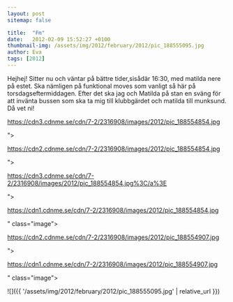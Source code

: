 ```yaml
---
layout: post
sitemap: false

title:  "Fm"
date:   2012-02-09 15:52:27 +0100
thumbnail-img: /assets/img/2012/february/2012/pic_188555095.jpg
author: Eva
tags: [2012]
---
```


Hejhej! Sitter nu och väntar på bättre tider,sisådär 16:30, med matilda nere på estet. Ska nämligen på funktional moves som vanligt så här på torsdagseftermiddagen. Efter det ska jag och Matilda på stan en sväng för att invänta bussen som ska ta mig till klubbgärdet och matilda till munksund. Då vet ni! 

https://cdn3.cdnme.se/cdn/7-2/2316908/images/2012/pic_188554854.jpg

">

https://cdn2.cdnme.se/cdn/7-2/2316908/images/2012/pic_188554854.jpg

">

https://cdn3.cdnme.se/cdn/7-2/2316908/images/2012/pic_188554854.jpg%3C/a%3E

">

https://cdn1.cdnme.se/cdn/7-2/2316908/images/2012/pic_188554854.jpg

" class="image">

https://cdn2.cdnme.se/cdn/7-2/2316908/images/2012/pic_188554907.jpg

">

https://cdn1.cdnme.se/cdn/7-2/2316908/images/2012/pic_188554907.jpg

" class="image">

![]({{ '/assets/img/2012/february/2012/pic_188555095.jpg'  | relative_url }})

